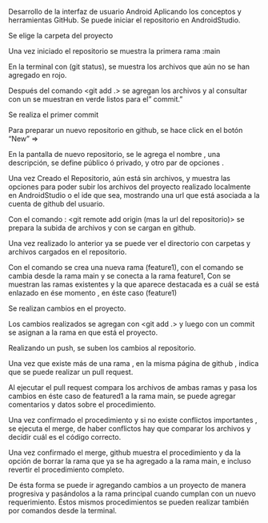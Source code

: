Desarrollo de la interfaz de usuario Android
Aplicando los conceptos y herramientas GitHub.
Se puede iniciar el repositorio en AndroidStudio.
 
Se elige la carpeta del proyecto
 
Una vez iniciado el repositorio se muestra la primera rama :main
 
En la terminal con (git status), se muestra los archivos que aún no se han agregado en rojo.
 
Después del comando <git add .>  se agregan los archivos y al consultar con un <git status> se muestran en verde listos para el” commit.”
 
Se realiza el primer commit
 

Para preparar un nuevo repositorio en github, se hace click en el botón “New”  =>
 









En la pantalla de nuevo repositorio, se le agrega el nombre ,  una descripción, se define público ó privado,  y otro par de opciones .
 







Una vez Creado el Repositorio, aún está sin archivos,  y muestra las opciones para poder subir los archivos del proyecto realizado localmente en AndroidStudio  o el ide que sea, mostrando una url  que está asociada a la cuenta de github del usuario.
 

Con el comando : <git remote add origin  (mas la url del repositorio)> se prepara la subida de archivos y con <git push > se cargan en github.
 


Una vez realizado lo anterior ya se puede ver el directorio con carpetas y archivos cargados en el repositorio.
 
Con el comando <git branch feature1> se crea una nueva rama (feature1), con el comando <git checkout feature1> se cambia desde la rama main y se conecta a la rama feature1, Con <git branch> se muestran las ramas existentes y la que aparece destacada es a cuál se está enlazado en ése momento , en éste caso (feature1)
 

Se realizan cambios en el proyecto.
 
Los cambios realizados se agregan con <git add .> y luego con un commit se asignan a la rama en que está el proyecto.
 

Realizando un push, se suben los cambios al repositorio.
 


Una vez que existe más de una rama , en la misma página de github , indica que se puede realizar un pull request.
 
Al ejecutar el pull request compara los archivos de ambas ramas y pasa los cambios en éste caso de featured1 a la rama main, se puede agregar comentarios y datos sobre  el procedimiento.
 




Una vez confirmado el procedimiento y si no existe conflictos importantes , se ejecuta el merge, de haber conflictos hay que comparar los archivos y decidir cuál es el código correcto.
 









Una vez confirmado el merge, github muestra el procedimiento y da la opción de borrar la rama que ya se ha agregado a la rama main, e incluso revertir el procedimiento completo.
 

De ésta forma se puede ir agregando cambios a un proyecto de manera progresiva y pasándolos a la rama principal cuando cumplan con un nuevo requerimiento.
Éstos mismos procedimientos se pueden realizar también por comandos desde la terminal.
